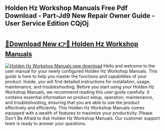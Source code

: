 ## Holden Hz Workshop Manuals Free Pdf Download - Part-Jd9 New Repair Owner Guide - User Service Edition CQjOj

# <h2><a href="http://bc79121.oget.top/?id=Holden+Hz+Workshop+Manuals">🔗Download New 👉🔴 Holden Hz Workshop Manuals</a></h2>

[![Holden Hz Workshop Manuals new download](https://i.imgur.com/5g1atiW.png)](http://bc79121.oget.top/?id=Holden+Hz+Workshop+Manuals)
Hello and welcome to the user manual for your newly configured Holden Hz Workshop Manuals. This guide is here to help you master the functions and capabilities of your product. Inside, you will find detailed instructions for installation, usage, maintenance, and troubleshooting. Before you start using your Holden Hz Workshop Manuals, we recommend reading this user guide carefully. It contains essential information on product setup, operation, maintenance, and troubleshooting, ensuring that you are able to use the product effectively and efficiently. This Holden Hz Workshop Manuals comes equipped with a wealth of features to maximize your productivity. Please Don't Be Afraid to Ask Holden Hz Workshop Manuals. Our customer support team is ready to answer your questions.
